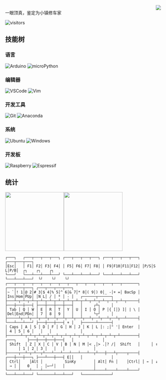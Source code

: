<img align=right src='https://github.githubassets.com/images/mona-whisper.gif' />

一眼顶真，鉴定为小镇修车家

![visitors](https://visitor-badge.glitch.me/badge?page_id=huigang39)

## 技能树
### 语言
![Arduino](https://img.shields.io/badge/-Arduino-00979D?style=for-the-badge&logo=Arduino&logoColor=white)
![microPython](https://img.shields.io/badge/-microPython-FF69B4?style=for-the-badge&logo=MicroPython&logoColor=white)

### 编辑器
![VSCode](https://img.shields.io/badge/-VSCode-007ACC?style=for-the-badge&logo=visual-studio-code&logoColor=white)
![Vim](https://img.shields.io/badge/-Vim-019733?style=for-the-badge&&logo=Vim&logoColor=white)

### 开发工具
![Git](https://img.shields.io/badge/-Git-F05032?style=for-the-badge&logo=git&logoColor=white)
![Anaconda](https://img.shields.io/badge/-Anaconda-44A833?style=for-the-badge&&logo=Anaconda&logoColor=white)

### 系统
![Ubuntu](https://img.shields.io/badge/-Ubuntu-E95420?style=for-the-badge&&logo=ubuntu&logoColor=white)
![Windows](https://img.shields.io/badge/-Windows-0078D6?style=for-the-badge&&logo=windows&logoColor=white)

### 开发板
![Raspberry](https://img.shields.io/badge/-RaspberryPi-A22846?style=for-the-badge&&logo=RaspberryPi&logoColor=white)
![Espressif](https://img.shields.io/badge/-Espressif-E7352C?style=for-the-badge&&logo=Espressif&logoColor=white)

## 统计
<!--      &hide_border=true           -->
<p align="left"><img height="190px" src="https://github-readme-stats.vercel.app/api?username=huigang39&show_icons=true&theme=dracula&line_height=20&count_private=true&include_all_commits=true" align = "center"/><img height="190px" src="https://github-readme-stats.vercel.app/api/top-langs/?username=huigang39&theme=dracula&hide=HTML,Tex&layout=compact" align = "center"/></p>

```
┌───┐   ┌───┬───┬───┬───┐ ┌───┬───┬───┬───┐ ┌───┬───┬───┬───┐ ┌───┬───┬───┐
│Esc│   │ F1│ F2│ F3│ F4│ │ F5│ F6│ F7│ F8│ │ F9│F10│F11│F12│ │P/S│S L│P/B│  ┌┐    ┌┐    ┌┐
└───┘   └───┴───┴───┴───┘ └───┴───┴───┴───┘ └───┴───┴───┴───┘ └───┴───┴───┘  └┘    └┘    └┘
┌───┬───┬───┬───┬───┬───┬───┬───┬───┬───┬───┬───┬───┬───────┐ ┌───┬───┬───┐ ┌───┬───┬───┬───┐
│~ `│! 1│@ 2│# 3│$ 4│% 5│^ 6│& 7│* 8│( 9│) 0│_ -│+ =│ BacSp │ │Ins│Hom│PUp│ │N L│ / │ * │ - │   ┌──────┬──────┐
├───┴─┬─┴─┬─┴─┬─┴─┬─┴─┬─┴─┬─┴─┬─┴─┬─┴─┬─┴─┬─┴─┬─┴─┬─┴─┬─────┤ ├───┼───┼───┤ ├───┼───┼───┼───┤   │     ┌┴┐     │
│ Tab │ Q │ W │ E │ R │ T │ Y │ U │ I │ O │ P │{ [│} ]│ | \ │ │Del│End│PDn│ │ 7 │ 8 │ 9 │   │   │     └┬┘     │
├─────┴┬──┴┬──┴┬──┴┬──┴┬──┴┬──┴┬──┴┬──┴┬──┴┬──┴┬──┴┬──┴─────┤ └───┴───┴───┘ ├───┼───┼───┤ + │   ├──────┴──────┤
│ Caps │ A │ S │ D │ F │ G │ H │ J │ K │ L │: ;│" '│ Enter  │               │ 4 │ 5 │ 6 │   │   │             │
├──────┴─┬─┴─┬─┴─┬─┴─┬─┴─┬─┴─┬─┴─┬─┴─┬─┴─┬─┴─┬─┴─┬─┴────────┤     ┌───┐     ├───┼───┼───┼───┤   │             │
│ Shift  │ Z │ X │ C │ V │ B │ N │ M │< ,│> .│? /│  Shift   │     │ ↑ │     │ 1 │ 2 │ 3 │   │   │             │
├─────┬──┴─┬─┴──┬┴───┴───┴───┴───┴───┴──┬┴───┼───┴┬────┬────┤ ┌───┼───┼───┐ ├───┴───┼───┤ E││   │             │
│ Ctrl│    │Alt │          SinKy        │ Alt│ Fn │    │Ctrl│ │ ← │ ↓ │ → │ │   0   │ . │←─┘│   │             │
└─────┴────┴────┴───────────────────────┴────┴────┴────┴────┘ └───┴───┴───┘ └───────┴───┴───┘   └─────────────┘
```
